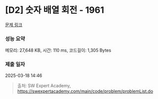 # [D2] 숫자 배열 회전 - 1961 

[문제 링크](https://swexpertacademy.com/main/code/problem/problemDetail.do?contestProbId=AV5Pq-OKAVYDFAUq) 

### 성능 요약

메모리: 27,648 KB, 시간: 110 ms, 코드길이: 1,305 Bytes

### 제출 일자

2025-03-18 14:46



> 출처: SW Expert Academy, https://swexpertacademy.com/main/code/problem/problemList.do